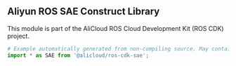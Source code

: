 ## Aliyun ROS SAE Construct Library

This module is part of the AliCloud ROS Cloud Development Kit (ROS CDK) project.

```python
# Example automatically generated from non-compiling source. May contain errors.
import * as SAE from '@alicloud/ros-cdk-sae';
```
